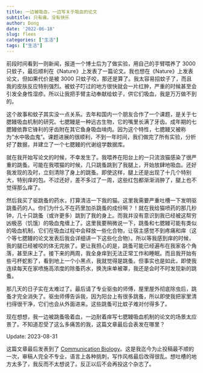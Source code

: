 ```yaml
---
title: 一边被吸血，一边写关于吸血的论文
subtitle: 只有痛，没有快乐
author: Dong
date: '2022-06-18'
slug: flees
categories: ["生活"]
tags: ["生活"]
---
```


前段时间看到一则新闻，报道一个博士后为了做实验，用自己的手臂喂养了 3000 只蚊子，最后顺利在《Nature》上发表了一篇论文。我也想在《Nature》上发表论文，但如果代价是被 3000 只蚊子咬，那还是算了。我太容易招蚊子了，而且我的皮肤反应特别强烈。被蚊子叮过的地方很快就会一片红肿，严重的时候甚至会引发全身性湿疹。所以让我把手臂主动奉献给蚊子，供它们吸血，我是万万做不到的。

这个故事和蚊子其实没一点关系。去年和国内一个朋友合作了一个课题，是关于七腮鳗吸血机制的研究。七腮鳗是一种远古生物，它的嘴里长满了牙齿。成年期的七腮鳗依靠它锋利的牙齿附在其它鱼身吸血啃肉。因为这个特性，七腮鳗又被称为“水中吸血鬼”。课题进展的很顺利，不到一年时间，我们做完了所有实验，分析好了数据，并建立了一个七腮鳗的代谢组学数据库。

就在我开始写论文的时候，不幸发生了。我喂养在阳台上的一只流浪猫感染了很严重的跳蚤。可能在我喂猫的时候，几只跳蚤跳到了我腿上，开始放肆地吸血。还好我发现的及时，立刻清除了身上的跳蚤。即使这样，腿上还是出现了十几个特别大，特别痒的包。不过还好，差不多过了一周，这些红包都渐渐消肿了，腿上也不觉得那么痒了。

然后我买了驱跳蚤的药水，打算清洁一下我的猫。这里我需要严重吐槽一下发明驱跳蚤药的人。你们为什么不在药里加杀跳蚤的成份啊？！就在我给猫喷药的那几秒钟，几十只跳蚤（或许更多）跳到了我的身上。而我并没有意识到我已经被这帮穷凶极恶（饥饿）的吸血鬼缠上了。这里我要稍微说一下，跳蚤和七腮鳗可能有类似的吸血机制，它们在吸血过程中会释放一些化合物，让宿主感觉不到疼痛和痒（这个等七腮鳗的论文发表后我会详细讲一下这些化合物）。所以等我感到痒的时候，我的腿已经被咬的体无完肤了。更让我担心的是，跳蚤可能已经遍布在我家各个角落，甚至床上了。接下来的两周，我全身痒到无法正常工作和睡眠。而且我开始有些弓杯蛇影了，看到地上一个小黑点，我就觉得是跳蚤。但事实也是如此，即使我连续每天在家喷施高浓度的除蚤药水，换洗床单被罩，我还是会时不时发现新的跳蚤。

那几天的日子实在太难过了。最后请了专业驱虫的师傅，屋里屋外彻底除虫后，跳蚤才完全消失了。驱虫师傅告诉我，因为阳台上有很多跳蚤，所以即使我把家里清扫得很干净，它们也会从外面进来。这些跳蚤可比蚊子难对付得多了。

现在想想，我一边被跳蚤吸着血，一边耐着痒写七腮鳗吸血机制的论文的场景太应景了。不知道忍受了这么多痛苦的我，这篇文章最后会表发在哪里？

Update: 2023-08-31

这篇文章最后发表到了 [Communication Biology](https://doi.org/10.1038/s42003-023-05250-x)。这是我迄今为止投稿最不顺的一次，审稿人完全不专业，语言上各种挑刺，写作风格最后改得很乱。想吐槽的地方太多了，我反而不太想说了。反正以后不会再投这个杂志了。



